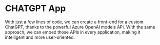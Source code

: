 # CHATGPT App
With just a few lines of code, we can create a front-end for a custom ChatGPT, thanks to the powerful Azure OpenAI models API. With the same approach, we can embed those APIs in every application, making it intelligent and more user-oriented.
